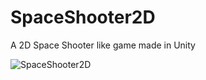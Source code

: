 # SpaceShooter2D
A 2D Space Shooter like game made in Unity

![SpaceShooter2D](res/Demo.gif "SpaceShooter2D")